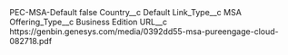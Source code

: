 <?xml version="1.0" encoding="UTF-8"?>
<CustomMetadata xmlns="http://soap.sforce.com/2006/04/metadata" xmlns:xsi="http://www.w3.org/2001/XMLSchema-instance" xmlns:xsd="http://www.w3.org/2001/XMLSchema">
    <label>PEC-MSA-Default</label>
    <protected>false</protected>
    <values>
        <field>Country__c</field>
        <value xsi:type="xsd:string">Default</value>
    </values>
    <values>
        <field>Link_Type__c</field>
        <value xsi:type="xsd:string">MSA</value>
    </values>
    <values>
        <field>Offering_Type__c</field>
        <value xsi:type="xsd:string">Business Edition</value>
    </values>
    <values>
        <field>URL__c</field>
        <value xsi:type="xsd:string">https://genbin.genesys.com/media/0392dd55-msa-pureengage-cloud-082718.pdf</value>
    </values>
</CustomMetadata>
